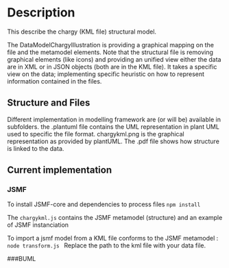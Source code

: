 # Description
This describe the chargy (KML file) structural model.

The DataModelChargyIllustration is providing a graphical mapping on the file and the metamodel elements. Note that the structural file is removing graphical elements (like icons) and providing an unified view either the data are in XML or in JSON objects (both are in the KML file).
It takes a specific view on the data; implementing specific heuristic on how to represent information contained in the files.

## Structure and Files
Different implementation in modelling framework are (or will be) available in subfolders.
the .plantuml file contains the UML representation in plant UML used to specific the file format.
chargykml.png is the graphical representation as provided by plantUML.
The .pdf file shows how structure is linked to the data.

## Current implementation

### JSMF
To install JSMF-core and dependencies to process files
``` npm install ``` 

The ` chargykml.js ` contains the JSMF metamodel (structure) and an example of JSMF instanciation

To import a jsmf model from a KML file conforms to the JSMF metamodel :
```node transform.js ```
Replace the path to the kml file with your data file.

###BUML
